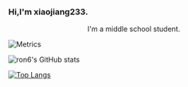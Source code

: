 ### Hi,I'm xiaojiang233.

<center>I'm a middle school student.</center>

![Metrics](https://metrics.lecoq.io/xiaojiangxj233?template=classic&languages=1&people=1&calendar=1&followup=1&starlists=1&base=header%2C%20activity%2C%20community%2C%20repositories%2C%20metadata&base.indepth=false&base.hireable=false&base.skip=false&languages=false&languages.limit=8&languages.threshold=0%25&languages.other=false&languages.colors=github&languages.sections=most-used&languages.indepth=false&languages.analysis.timeout=15&languages.analysis.timeout.repositories=7.5&languages.categories=markup%2C%20programming&languages.recent.categories=markup%2C%20programming&languages.recent.load=300&languages.recent.days=14&followup=false&followup.sections=repositories&followup.indepth=false&followup.archived=true&people=false&people.limit=24&people.identicons=false&people.identicons.hide=false&people.size=28&people.types=followers%2C%20following&people.shuffle=false&starlists=false&starlists.limit=4&starlists.limit.repositories=2&starlists.languages=false&starlists.limit.languages=8&starlists.shuffle.repositories=true&calendar=false&calendar.limit=1&config.timezone=Asia%2FShanghai)

![ron6's GitHub stats](https://github-readme-stats.vercel.app/api?username=xiaojiangxj233&show_icons=true)

[![Top Langs](https://github-readme-stats.vercel.app/api/top-langs/?username=xiaojiangxj233&layout=compact&show_icons=true)](https://github.com/anuraghazra/github-readme-stats)
